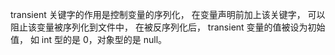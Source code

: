 transient 关键字的作⽤是控制变量的序列化， 在变量声明前加上该关键字， 可以阻⽌该变量被序列化到⽂件中， 在被反序列化后， transient 变量的值被设为初始值， 如 int 型的是 0，对象型的是 null。